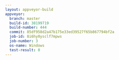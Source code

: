```yaml
---
layout: appveyor-build
appveyor:
  branch: master
  build-id: 38199719
  build-number: 444
  commit: 85df958d2a47b175e33ed39527f65b867794bf2a
  job-id: 8i6hy0ysclf7mpws
  job-number: 3
  os-name: Windows
  test-result: 0
---
```

